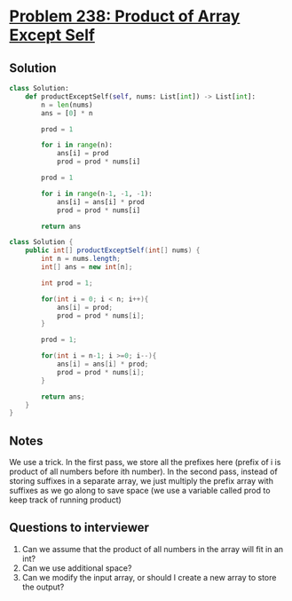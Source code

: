 # [Problem 238: Product of Array Except Self](https://leetcode.com/problems/product-of-array-except-self/)

## Solution

```py
class Solution:
    def productExceptSelf(self, nums: List[int]) -> List[int]:
        n = len(nums)
        ans = [0] * n

        prod = 1

        for i in range(n):
            ans[i] = prod
            prod = prod * nums[i]

        prod = 1

        for i in range(n-1, -1, -1):
            ans[i] = ans[i] * prod
            prod = prod * nums[i]

        return ans
```

```java
class Solution {
    public int[] productExceptSelf(int[] nums) {
        int n = nums.length;
        int[] ans = new int[n];

        int prod = 1;

        for(int i = 0; i < n; i++){
            ans[i] = prod;
            prod = prod * nums[i];
        }

        prod = 1;

        for(int i = n-1; i >=0; i--){
            ans[i] = ans[i] * prod;
            prod = prod * nums[i];
        }

        return ans;
    }
}
```

## Notes

We use a trick. In the first pass, we store all the prefixes here (prefix of i is product of all numbers before ith number). In the second pass, instead of storing suffixes in a separate array, we just multiply the prefix array with suffixes as we go along to save space (we use a variable called prod to keep track of running product)

## Questions to interviewer

1. Can we assume that the product of all numbers in the array will fit in an int?
2. Can we use additional space?
3. Can we modify the input array, or should I create a new array to store the output?
